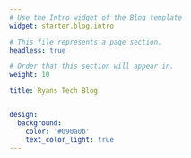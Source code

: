 ```yaml
---
# Use the Intro widget of the Blog template
widget: starter.blog.intro

# This file represents a page section.
headless: true

# Order that this section will appear in.
weight: 10

title: Ryans Tech Blog


design:
  background:
    color: '#090a0b'
    text_color_light: true
---
```

